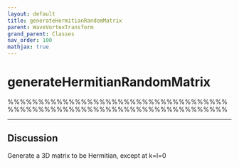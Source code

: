 ```yaml
---
layout: default
title: generateHermitianRandomMatrix
parent: WaveVortexTransform
grand_parent: Classes
nav_order: 100
mathjax: true
---
```


#  generateHermitianRandomMatrix

%%%%%%%%%%%%%%%%%%%%%%%%%%%%%%%%%%%%%%%%%%%%%%%%%%%%%%%%%%%%%%%%%%%%%%%%


---

## Discussion

  Generate a 3D matrix to be Hermitian, except at k=l=0
